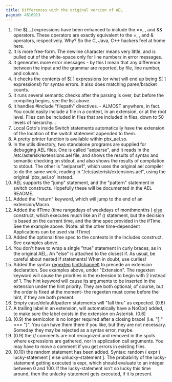 ```yaml
---
title: Differences with the original version of AEL
pageid: 4816913
---
```


1. The $[...] expressions have been enhanced to include the ==, , and && operators. These operators are exactly equivalent to the =, , and & operators, respectively. Why? So the C, Java, C++ hackers feel at home here.
2. It is more free-form. The newline character means very little, and is pulled out of the white-space only for line numbers in error messages.
3. It generates more error messages - by this I mean that any difference between the input and the grammar are reported, by file, line number, and column.
4. It checks the contents of $[ ] expressions (or what will end up being $[ ] expressions!) for syntax errors. It also does matching paren/bracket counts.
5. It runs several semantic checks after the parsing is over, but before the compiling begins, see the list above.
6. It handles #include "filepath" directives. - ALMOST anywhere, in fact. You could easily include a file in a context, in an extension, or at the root level. Files can be included in files that are included in files, down to 50 levels of hierarchy...
7. Local Goto's inside Switch statements automatically have the extension of the location of the switch statement appended to them.
8. A pretty printer function is available within pbx_ael.so.
9. In the utils directory, two standalone programs are supplied for debugging AEL files. One is called "aelparse", and it reads in the /etc/asterisk/extensions.ael file, and shows the results of syntax and semantic checking on stdout, and also shows the results of compilation to stdout. The other is "aelparse1", which uses the original ael compiler to do the same work, reading in "/etc/asterisk/extensions.ael", using the original 'pbx_ael.so' instead.
10. AEL supports the "jump" statement, and the "pattern" statement in switch constructs. Hopefully these will be documented in the AEL README.
11. Added the "return" keyword, which will jump to the end of an extension/Macro.
12. Added the ifTime (time rangedays of weekdays of monthmonths ) [else](/latest_api/Dialplan_Applications/Else) construct, which executes much like an if () statement, but the decision is based on the current time, and the time spec provided in the ifTime. See the example above. (Note: all the other time-dependent Applications can be used via ifTime)
13. Added the optional time spec to the contexts in the includes construct. See examples above.
14. You don't have to wrap a single "true" statement in curly braces, as in the original AEL. An "else" is attached to the closest if. As usual, be careful about nested if statements! When in doubt, use curlies!
15. Added the syntax [regexten](/regexten) [hint(channel)](/hint-channel-) to precede an extension declaration. See examples above, under "Extension". The regexten keyword will cause the priorities in the extension to begin with 2 instead of 1. The hint keyword will cause its arguments to be inserted in the extension under the hint priority. They are both optional, of course, but the order is fixed at the moment- the regexten must come before the hint, if they are both present.
16. Empty case/default/pattern statements will "fall thru" as expected. (0.6)
17. A trailing label in an extension, will automatically have a NoOp() added, to make sure the label exists in the extension on Asterisk. (0.6)
18. (0.9) the semicolon is no longer required after a closing brace! (i.e. "];" === "}". You can have them there if you like, but they are not necessary. Someday they may be rejected as a syntax error, maybe.
19. (0.9) the // comments are not recognized and removed in the spots where expressions are gathered, nor in application call arguments. You may have to move a comment if you get errors in existing files.
20. (0.10) the random statement has been added. Syntax: random ( expr ) lucky-statement [ else unlucky-statement ]. The probability of the lucky-statement getting executed is expr, which should evaluate to an integer between 0 and 100. If the lucky-statement isn't so lucky this time around, then the unlucky-statement gets executed, if it is present.


